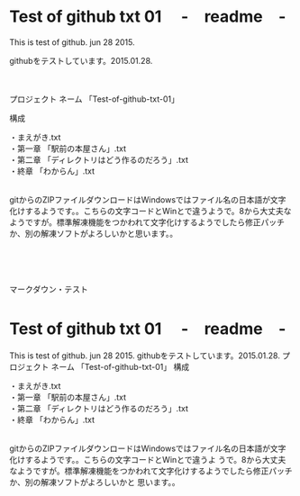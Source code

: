 # Test of github txt 01  　-　readme　-  

This is test of github.  jun 28 2015. 

githubをテストしています。2015.01.28.   <br><br><br>



プロジェクト ネーム 「Test-of-github-txt-01」

構成

・まえがき.txt    <br>
・第一章 「駅前の本屋さん」.txt    <br>
・第二章 「ディレクトリはどう作るのだろう」.txt   <br>
・終章 「わからん」.txt    <br><br>


gitからのZIPファイルダウンロードはWindowsではファイル名の日本語が文字化けするようです。。こちらの文字コードとWinとで違うようで。8から大丈夫なようですが。標準解凍機能をつかわれて文字化けするようでしたら修正パッチか、別の解凍ソフトがよろしいかと思います。。 

<br><br><br>


マークダウン・テスト
# Test of github txt 01  　-　readme　- 
   This is test of github.  jun 28 2015. 
   githubをテストしています。2015.01.28.
   プロジェクト ネーム 「Test-of-github-txt-01」
   構成

   ・まえがき.txt    <br>
   ・第一章 「駅前の本屋さん」.txt    <br>
   ・第二章 「ディレクトリはどう作るのだろう」.txt   <br>
   ・終章 「わからん」.txt    <br><br>


   gitからのZIPファイルダウンロードはWindowsではファイル名の日本語が文字化けするようです。。こちらの文字コードとWinとで違うよ    うで。8から大丈夫なようですが。標準解凍機能をつかわれて文字化けするようでしたら修正パッチか、別の解凍ソフトがよろしいかと    思います。。 

<br><br><br>




